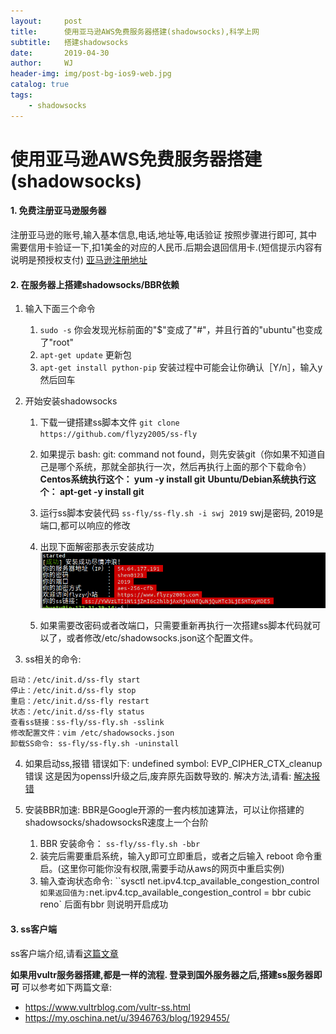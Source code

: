```yaml
---
layout:     post
title:      使用亚马逊AWS免费服务器搭建(shadowsocks),科学上网
subtitle:   搭建shadowsocks
date:       2019-04-30
author:     WJ
header-img: img/post-bg-ios9-web.jpg
catalog: true
tags:
    - shadowsocks
---
```


# 使用亚马逊AWS免费服务器搭建(shadowsocks)

#### 1. 免费注册亚马逊服务器
注册亚马逊的账号,输入基本信息,电话,地址等,电话验证 按照步骤进行即可,
其中需要信用卡验证一下,扣1美金的对应的人民币.后期会退回信用卡.(短信提示内容有说明是预授权支付)
[亚马逊注册地址](https://aws.amazon.com/cn/.)

#### 2. 在服务器上搭建shadowsocks/BBR依赖
1. 输入下面三个命令
    1. `sudo -s`        你会发现光标前面的"$"变成了"#"，并且行首的"ubuntu"也变成了"root"
    2. `apt-get update`        更新包
    3. `apt-get install python-pip`  安装过程中可能会让你确认［Y/n］，输入y然后回车

2. 开始安装shadowsocks
    1. 下载一键搭建ss脚本文件
    `git clone https://github.com/flyzy2005/ss-fly`

    2. 如果提示 bash: git: command not found，则先安装git（你如果不知道自己是哪个系统，那就全部执行一次，然后再执行上面的那个下载命令）
    **Centos系统执行这个： yum -y install git**
    **Ubuntu/Debian系统执行这个： apt-get -y install git**

    3. 运行ss脚本安装代码
    `ss-fly/ss-fly.sh -i swj 2019`    swj是密码, 2019是端口,都可以响应的修改

    4. 出现下面解密那表示安装成功
    ![](https://raw.githubusercontent.com/shen-wanjiang/save_picture/master/markdown_pic/ss%E6%88%90%E5%8A%9F%E6%88%AA%E5%9B%BE.png)

    5. 如果需要改密码或者改端口，只需要重新再执行一次搭建ss脚本代码就可以了，或者修改/etc/shadowsocks.json这个配置文件。

3. ss相关的命令:
```shell
启动：/etc/init.d/ss-fly start
停止：/etc/init.d/ss-fly stop
重启：/etc/init.d/ss-fly restart
状态：/etc/init.d/ss-fly status
查看ss链接：ss-fly/ss-fly.sh -sslink
修改配置文件：vim /etc/shadowsocks.json
卸载SS命令: ss-fly/ss-fly.sh -uninstall
```

4. 如果启动ss,报错
    错误如下: undefined symbol: EVP_CIPHER_CTX_cleanup错误
    这是因为openssl升级之后,废弃原先函数导致的.
    解决方法,请看: [解决报错](https://shenwanjiang.top/2019/04/30/%E8%BF%90%E8%A1%8Css%E6%9C%8D%E5%8A%A1%E6%8A%A5%E9%94%99-undefined-symbol-EVP_CIPHER_CTX_cleanup/)

5. 安装BBR加速:
BBR是Google开源的一套内核加速算法，可以让你搭建的shadowsocks/shadowsocksR速度上一个台阶 
    1. BBR 安装命令：    `ss-fly/ss-fly.sh -bbr`
    2. 装完后需要重启系统，输入y即可立即重启，或者之后输入 reboot 命令重启。(这里你可能你没有权限,需要手动从aws的网页中重启实例)
    3. 输入查询状态命令:  ``sysctl net.ipv4.tcp_available_congestion_control`
    如果返回值为: `net.ipv4.tcp_available_congestion_control = bbr cubic reno` 
    后面有bbr 则说明开启成功

#### 3. ss客户端
ss客户端介绍,请看[这篇文章](https://shenwanjiang.top/2019/04/30/%E5%AE%89%E8%A3%85ss%E5%AE%A2%E6%88%B7%E7%AB%AF_%E9%87%8D%E7%82%B9ubutnu%E4%B8%8B%E7%9A%84%E5%AE%89%E8%A3%85/)

**如果用vultr服务器搭建,都是一样的流程. 登录到国外服务器之后,搭建ss服务器即可**
可以参考如下两篇文章:
- https://www.vultrblog.com/vultr-ss.html
- https://my.oschina.net/u/3946763/blog/1929455/